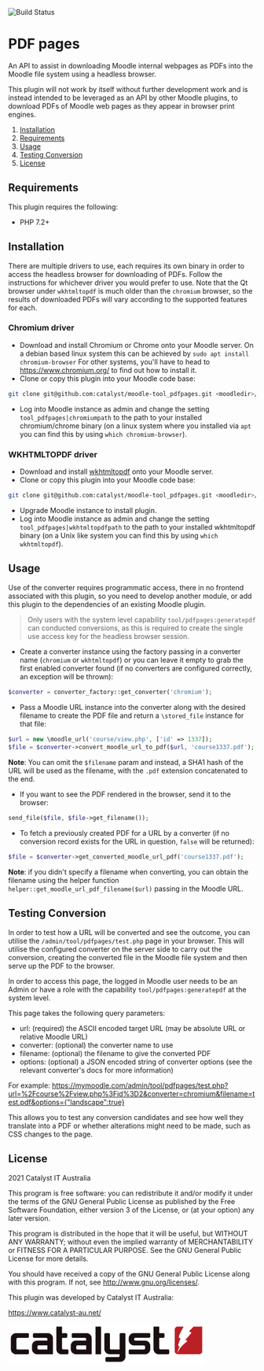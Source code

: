 ![Build Status](https://travis-ci.org/catalyst/moodle-tool_pdfpages.svg?branch=VERSION1)

# PDF pages
An API to assist in downloading Moodle internal webpages as PDFs into the Moodle file system using a headless browser.

This plugin will not work by itself without further development work and is instead intended to be leveraged as an API by other Moodle plugins, to download PDFs of Moodle web pages as they appear in browser print engines.

1. [Installation](#installation)
2. [Requirements](#requirements)
3. [Usage](#usage)
4. [Testing Conversion](#testing-conversion)
5. [License](#license)

## Requirements

This plugin requires the following:
- PHP 7.2+

## Installation

There are multiple drivers to use, each requires its own binary in order to access the headless browser for downloading of PDFs. Follow the instructions for whichever driver you would prefer to use. Note that the Qt browser under `wkhtmltopdf` is much older than the `chromium` browser, so the results of downloaded PDFs will vary according to the supported features for each.

### Chromium driver

- Download and install Chromium or Chrome onto your Moodle server. On a debian based linux system this can be achieved by `sudo apt install chromium-browser` For other systems, you'll have to head to https://www.chromium.org/ to find out how to install it.
- Clone or copy this plugin into your Moodle code base:
```bash
git clone git@github.com:catalyst/moodle-tool_pdfpages.git <moodledir>/admin/tool/pdfpages
```
- Log into Moodle instance as admin and change the setting `tool_pdfpages|chromiumpath` to the path to your installed chromium/chrome binary (on a linux system where you installed via `apt` you can find this by using `which chromium-browser`).

### WKHTMLTOPDF driver

- Download and install [wkhtmltopdf](https://wkhtmltopdf.org/) onto your Moodle server.
- Clone or copy this plugin into your Moodle code base:
```bash
git clone git@github.com:catalyst/moodle-tool_pdfpages.git <moodledir>/admin/tool/pdfpages
```
- Upgrade Moodle instance to install plugin.
- Log into Moodle instance as admin and change the setting `tool_pdfpages|wkhtmltopdfpath` to the path to your installed wkhtmltopdf binary (on a Unix like system you can find this by using `which wkhtmltopdf`).

## Usage

Use of the converter requires programmatic access, there in no frontend associated with this plugin, so you need to develop another module, or add this plugin to the dependencies of an existing Moodle plugin.

> Only users with the system level capability `tool/pdfpages:generatepdf` can conducted conversions, as this is required to create the single use access key for the headless browser session.

- Create a converter instance using the factory passing in a converter name (`chromium` or `wkhtmltopdf`) or you can leave it empty to grab the first enabled converter found (if no converters are configured correctly, an exception will be thrown):
```php
$converter = converter_factory::get_converter('chromium');
```
- Pass a Moodle URL instance into the converter along with the desired filename to create the PDF file and return a `\stored_file` instance for that file:
```php
$url = new \moodle_url('course/view.php', ['id' => 1337]);
$file = $converter->convert_moodle_url_to_pdf($url, 'course1337.pdf');
```
__Note__: You can omit the `$filename` param and instead, a SHA1 hash of the URL will be used as the filename, with the `.pdf` extension concatenated to the end.
- If you want to see the PDF rendered in the browser, send it to the browser:
```php
send_file($file, $file->get_filename());
```
- To fetch a previously created PDF for a URL by a converter (if no conversion record exists for the URL in question, `false` will be returned):
```php
$file = $converter->get_converted_moodle_url_pdf('course1337.pdf');
```
__Note__: if you didn't specify a filename when converting, you can obtain the filename using the helper function `helper::get_moodle_url_pdf_filename($url)` passing in the Moodle URL.

## Testing Conversion

In order to test how a URL will be converted and see the outcome, you can utilise the `/admin/tool/pdfpages/test.php` page in your browser.
This will utilise the configured converter on the server side to carry out the conversion, creating the converted file in the Moodle file system and then serve up the PDF to the browser.

In order to access this page, the logged in Moodle user needs to be an Admin or have a role with the capability `tool/pdfpages:generatepdf` at the system level.

This page takes the following query parameters:
- url: (required) the ASCII encoded target URL (may be absolute URL or relative Moodle URL)
- converter: (optional) the converter name to use
- filename: (optional) the filename to give the converted PDF
- options: (optional) a JSON encoded string of converter options (see the relevant converter's docs for more information)

For example:
https://mymoodle.com/admin/tool/pdfpages/test.php?url=%2Fcourse%2Fview.php%3Fid%3D2&converter=chromium&filename=test.pdf&options={"landscape":true}

This allows you to test any conversion candidates and see how well they translate into a PDF or whether alterations might need to be made, such as CSS changes to the page.

## License

2021 Catalyst IT Australia

This program is free software: you can redistribute it and/or modify it under
the terms of the GNU General Public License as published by the Free Software
Foundation, either version 3 of the License, or (at your option) any later
version.

This program is distributed in the hope that it will be useful, but WITHOUT ANY
WARRANTY; without even the implied warranty of MERCHANTABILITY or FITNESS FOR A
PARTICULAR PURPOSE.  See the GNU General Public License for more details.

You should have received a copy of the GNU General Public License along with
this program.  If not, see <http://www.gnu.org/licenses/>.


This plugin was developed by Catalyst IT Australia:

https://www.catalyst-au.net/

<img alt="Catalyst IT" src="https://raw.githubusercontent.com/catalyst/moodle-local_smartmedia/master/pix/catalyst-logo.svg?sanitize=true" width="400">
